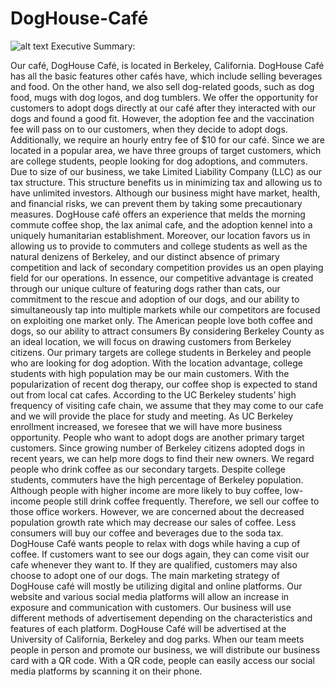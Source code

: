 # DogHouse-Café
![alt text](https://github.com/OliverXiaoxiong/DogHouse-Caf-)
Executive Summary:

Our café, DogHouse Café, is located in Berkeley, California. DogHouse Café has all the basic features other cafés have, which include selling beverages and food. On the other hand, we also sell dog-related goods, such as dog food, mugs with dog logos, and dog tumblers. We offer the opportunity for customers to adopt dogs directly at our café after they interacted with our dogs and found a good fit. However, the adoption fee and the vaccination fee will pass on to our customers, when they decide to adopt dogs. Additionally, we require an hourly entry fee of $10 for our café. Since we are located in a popular area, we have three groups of target customers, which are college students, people looking for dog adoptions, and commuters. Due to size of our business, we take Limited Liability Company (LLC) as our tax structure. This structure benefits us in minimizing tax and allowing us to have unlimited investors. Although our business might have market, health, and financial risks, we can prevent them by taking some precautionary measures.
DogHouse café offers an experience that melds the morning commute coffee shop, the lax animal cafe, and the adoption kennel into a uniquely humanitarian establishment. Moreover, our location favors us in allowing us to provide to commuters and college students as well as the natural denizens of Berkeley, and our distinct absence of primary competition and lack of secondary competition provides us an open playing field for our operations. In essence, our competitive advantage is created through our unique culture of featuring dogs rather than cats, our commitment to the rescue and adoption of our dogs, and our ability to simultaneously tap into multiple markets while our competitors are focused on exploiting one market only.
The American people love both coffee and dogs, so our ability to attract consumers By considering Berkeley County as an ideal location, we will focus on drawing customers from Berkeley citizens.
Our primary targets are college students in Berkeley and people who are looking for dog adoption. With the location advantage, college students with high population may be our main customers. With the popularization of recent dog therapy, our coffee shop is expected to stand out from local cat cafes. According to the UC Berkeley students’ high frequency of visiting cafe chain, we assume that they may come to our cafe and we will provide the place for study and meeting. As UC Berkeley enrollment increased, we foresee that we will have more business opportunity. People who want to adopt dogs are another primary target customers. Since growing number of Berkeley citizens adopted dogs in recent years, we can help more dogs to find their new owners.
We regard people who drink coffee as our secondary targets. Despite college students, commuters have the high percentage of Berkeley population. Although people with higher income are more likely to buy coffee, low-income people still drink coffee frequently. Therefore, we sell our coffee to those office workers. However, we are concerned about the decreased
population growth rate which may decrease our sales of coffee. Less consumers will buy our coffee and beverages due to the soda tax.
DogHouse Café wants people to relax with dogs while having a cup of coffee. If customers want to see our dogs again, they can come visit our cafe whenever they want to. If they are qualified, customers may also choose to adopt one of our dogs.
The main marketing strategy of DogHouse café will mostly be utilizing digital and online platforms. Our website and various social media platforms will allow an increase in exposure and communication with customers. Our business will use different methods of advertisement depending on the characteristics and features of each platform.
DogHouse Café will be advertised at the University of California, Berkeley and dog parks. When our team meets people in person and promote our business, we will distribute our business card with a QR code. With a QR code, people can easily access our social media platforms by scanning it on their phone.
